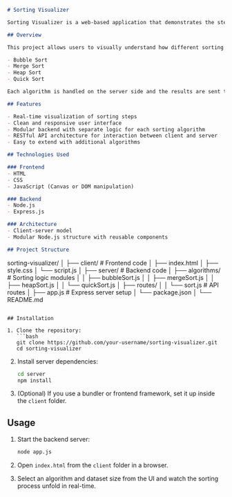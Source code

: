 
```markdown
# Sorting Visualizer

Sorting Visualizer is a web-based application that demonstrates the step-by-step execution of popular sorting algorithms through dynamic visualizations. The application is designed with a clear client-server architecture, separating the backend logic from the frontend interface for scalability, maintainability, and clarity.

## Overview

This project allows users to visually understand how different sorting algorithms operate. It supports several algorithms including:

- Bubble Sort
- Merge Sort
- Heap Sort
- Quick Sort

Each algorithm is handled on the server side and the results are sent to the client for real-time visualization.

## Features

- Real-time visualization of sorting steps
- Clean and responsive user interface
- Modular backend with separate logic for each sorting algorithm
- RESTful API architecture for interaction between client and server
- Easy to extend with additional algorithms

## Technologies Used

### Frontend
- HTML
- CSS
- JavaScript (Canvas or DOM manipulation)

### Backend
- Node.js
- Express.js

### Architecture
- Client-server model
- Modular Node.js structure with reusable components

## Project Structure

```

sorting-visualizer/
│
├── client/                  # Frontend code
│   ├── index.html
│   ├── style.css
│   └── script.js
│
├── server/                  # Backend code
│   ├── algorithms/          # Sorting logic modules
│   │   ├── bubbleSort.js
│   │   ├── mergeSort.js
│   │   ├── heapSort.js
│   │   └── quickSort.js
│   ├── routes/
│   │   └── sort.js          # API routes
│   ├── app.js               # Express server setup
│   └── package.json
│
└── README.md

````

## Installation

1. Clone the repository:
   ```bash
   git clone https://github.com/your-username/sorting-visualizer.git
   cd sorting-visualizer
````

2. Install server dependencies:

   ```bash
   cd server
   npm install
   ```

3. (Optional) If you use a bundler or frontend framework, set it up inside the `client` folder.

## Usage

1. Start the backend server:

   ```bash
   node app.js
   ```

2. Open `index.html` from the `client` folder in a browser.

3. Select an algorithm and dataset size from the UI and watch the sorting process unfold in real-time.

